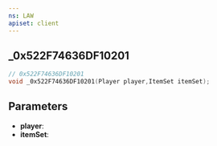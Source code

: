 ```yaml
---
ns: LAW
apiset: client
---
```

## _0x522F74636DF10201

```c
// 0x522F74636DF10201
void _0x522F74636DF10201(Player player,ItemSet itemSet);
```


## Parameters
* **player**:
* **itemSet**:



